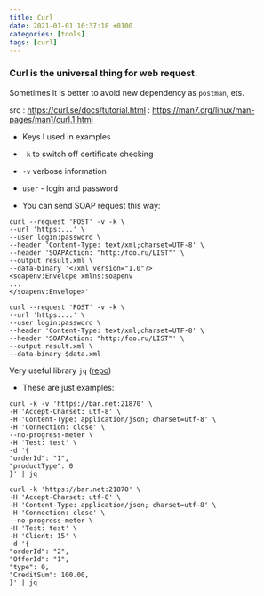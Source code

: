 ```yaml
---
title: Curl
date: 2021-01-01 10:37:18 +0100
categories: [tools]
tags: [curl]
---
```


### Curl is the universal thing for web request.  
Sometimes it is better to avoid new dependency as `postman`, ets.

src
: <https://curl.se/docs/tutorial.html>
: <https://man7.org/linux/man-pages/man1/curl.1.html>
    

- Keys I used in examples

- `-k`  to switch off certificate checking
- `-v` verbose information
- `user`  -  login and password


- You can send SOAP request this way:

```shell
curl --request 'POST' -v -k \
--url 'https:...' \
--user login:password \
--header 'Content-Type: text/xml;charset=UTF-8' \
--header 'SOAPAction: "http:/foo.ru/LIST"' \
--output result.xml \
--data-binary '<?xml version="1.0"?>
<soapenv:Envelope xmlns:soapenv
...
</soapenv:Envelope>'
```


```shell
curl --request 'POST' -v -k \
--url 'https:...' \
--user login:password \
--header 'Content-Type: text/xml;charset=UTF-8' \
--header 'SOAPAction: "http:/foo.ru/LIST"' \
--output result.xml \
--data-binary $data.xml
```

Very useful library `jq` ([repo](https://jqlang.github.io/jq/download/))

- These are just examples: 

```shell
curl -k -v 'https://bar.net:21870' \
-H 'Accept-Charset: utf-8' \
-H 'Content-Type: application/json; charset=utf-8' \
-H 'Connection: close' \
--no-progress-meter \
-H 'Test: test' \
-d '{
"orderId": "1",
"productType": 0
}' | jq
```

```shell
curl -k 'https://bar.net:21870' \
-H 'Accept-Charset: utf-8' \
-H 'Content-Type: application/json; charset=utf-8' \
-H 'Connection: close' \
--no-progress-meter \
-H 'Test: test' \
-H 'Client: 15' \
-d '{
"orderId": "2",
"OfferId": "1",
"type": 0,
"CreditSum": 100.00,
}' | jq
```

